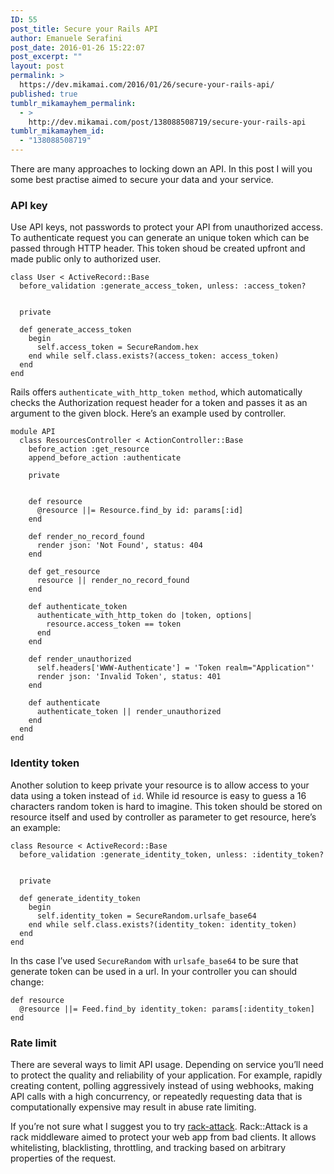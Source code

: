 ```yaml
---
ID: 55
post_title: Secure your Rails API
author: Emanuele Serafini
post_date: 2016-01-26 15:22:07
post_excerpt: ""
layout: post
permalink: >
  https://dev.mikamai.com/2016/01/26/secure-your-rails-api/
published: true
tumblr_mikamayhem_permalink:
  - >
    http://dev.mikamai.com/post/138088508719/secure-your-rails-api
tumblr_mikamayhem_id:
  - "138088508719"
---
```

<p>There are many approaches to locking down an API. In this post I will you some best practise  aimed to secure your data and your service.</p>

<h3>API key</h3>

<p>Use API keys, not passwords to protect your API from unauthorized access. To authenticate request you can generate an unique token which can be passed through HTTP header. This token shoud be created upfront and made public only to authorized user.</p>

<pre><code>class User &lt; ActiveRecord::Base
  before_validation :generate_access_token, unless: :access_token?


  private

  def generate_access_token
    begin
      self.access_token = SecureRandom.hex
    end while self.class.exists?(access_token: access_token)
  end
end
</code></pre>

<p>Rails offers <code>authenticate_with_http_token method</code>, which automatically checks the Authorization request header for a token and passes it as an argument to the given block. Here&rsquo;s an example used by controller.</p>

<pre><code>module API
  class ResourcesController &lt; ActionController::Base
    before_action :get_resource
    append_before_action :authenticate

    private


    def resource
      @resource ||= Resource.find_by id: params[:id]
    end

    def render_no_record_found
      render json: 'Not Found', status: 404
    end

    def get_resource
      resource || render_no_record_found
    end

    def authenticate_token
      authenticate_with_http_token do |token, options|
        resource.access_token == token
      end
    end

    def render_unauthorized
      self.headers['WWW-Authenticate'] = 'Token realm="Application"'
      render json: 'Invalid Token', status: 401
    end

    def authenticate
      authenticate_token || render_unauthorized
    end
  end
end
</code></pre>

<h3>Identity token</h3>

<p>Another solution to keep private your resource is to allow access to your data using a token instead of <code>id</code>. While id resource is easy to guess a 16 characters random token is hard to imagine. This token should be stored on resource itself and used by controller as parameter to get resource, here&rsquo;s an example:</p>

<pre><code>class Resource &lt; ActiveRecord::Base
  before_validation :generate_identity_token, unless: :identity_token?


  private

  def generate_identity_token
    begin
      self.identity_token = SecureRandom.urlsafe_base64
    end while self.class.exists?(identity_token: identity_token)
  end
end
</code></pre>

<p>In ths case I&rsquo;ve used <code>SecureRandom</code> with <code>urlsafe_base64</code> to be sure that generate token can be used in a url. In your controller you can should change:</p>

<pre><code>def resource
  @resource ||= Feed.find_by identity_token: params[:identity_token]
end
</code></pre>

<h3>Rate limit</h3>

<p>There are several ways to limit API usage. Depending on service you&rsquo;ll need to protect the quality and reliability of your application. For example, rapidly creating content, polling aggressively instead of using webhooks, making API calls with a high concurrency, or repeatedly requesting data that is computationally expensive may result in abuse rate limiting.</p>

<p>If you&rsquo;re not sure what I suggest you to try <a href="https://github.com/kickstarter/rack-attack">rack-attack</a>. Rack::Attack is a rack middleware aimed to protect your web app from bad clients. It allows whitelisting, blacklisting, throttling, and tracking based on arbitrary properties of the request.</p>